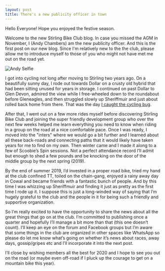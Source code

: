 ```yaml
---
layout: post
title: There's a new publicity officer in town
---
```


Hello Everyone! Hope you enjoyed the festive season.

Welcome to the new Stirling Bike Club blog. In case you missed the AGM
in November, I (Andy Chambers) am the new publicity officer. And this
is the first post on our new blog. Since I'm relatively new to the the
club, please allow me to introduce myself to those of you who might not
have met me out on the road yet.

![Andy Selfie](https://avatars3.githubusercontent.com/u/48030?s=250)

I got into cycling not long after moving to Stirling two years ago. On
a beautifully sunny day, I rode out towards Dollar on a crusty old
hybrid that had been sitting unused for years in storage. I continued
on past Dollar to Glen Devon, admired the view while I free-wheeled
down to the roundabout before Gleneagles, and then struggled slowly up
Sheriffmuir and just about rolled back home from there. That was the day [I
caught the cycling bug](https://www.strava.com/activities/1626983093).

After that, I went out on a few more rides myself before discovering
Stirling Bike Club and joining the super friendly development group
who over the next few weeks helped me learn everything you need to
know when riding in a group on the road at a nice comfortable
pace. Once I was ready, I moved into the "inters" where we would go a
bit further and I learned about all these back-roads and connecting
paths that it would likely have taken years for me to find on my
own. Then winter came and I made it along to a few of Scoobie’s Spin
sessions. Not a perfect attendance record I’ll admit but enough to shed
a few pounds and be knocking on the door of the middle group by the next
spring (2019).

By the end of summer 2019, I’d invested in a proper road bike, tried
my hand at the club confined TT, toiled on the chain-gang, enjoyed a
rainy away day in Cowal and became friends with a fantastic bunch of
people. And by this time I was whizzing up Sheriffmuir and finding it
just as pretty as the first time I rode up it. I suppose this is just
a long-winded way of saying that I’m hugely grateful to the club and
the people in it for being such a friendly and supportive
organization.

So I’m really excited to have the opportunity to share the news about
all the great things that go on at the club. I’m committed to
publishing once a quarter and hopefully I’ll manage a bit more than
that (this one doesn’t count). I’ll keep an eye on the forum and
Facebook groups but I’m aware that some things in the club are
organized in other spaces like WhatsApp so please do let me know
what’s going on whether it’s news about races, away days,
gossip/gripes etc and I’ll incorporate it into the next post.

I’ll close by wishing members all the best for 2020 and I hope to see
you out on the road (or maybe even off-road if I pluck up the courage
to get on a mountain bike this year). 

